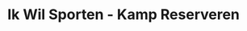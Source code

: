 ---
title: Ik Wil Sporten - Kamp Reserveren
description: Ik Wil Sporten - Kamp Reserveren
sheet: 14IgT1DUXAsaV6QD2U-umuFvaPmRwOlWu1WmBXqINMFo
category: Lopend
---